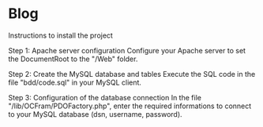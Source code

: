 # Blog

Instructions to install the project

Step 1: Apache server configuration
Configure your Apache server to set the DocumentRoot to the "/Web" folder.

Step 2: Create the MySQL database and tables
Execute the SQL code in the file "bdd/code.sql" in your MySQL client.

Step 3: Configuration of the database connection
In the file "/lib/OCFram/PDOFactory.php", enter the required informations to connect to your MySQL database (dsn, username, password).
